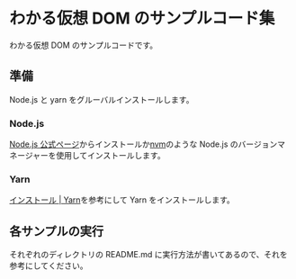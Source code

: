 # わかる仮想 DOM のサンプルコード集

わかる仮想 DOM のサンプルコードです。

## 準備

Node.js と yarn をグルーバルインストールします。

### Node.js

[Node\.js 公式ページ](https://nodejs.org/ja/)からインストールか[nvm](https://github.com/creationix/nvm)のような Node.js のバージョンマネージャーを使用してインストールします。

### Yarn

[インストール \| Yarn](https://yarnpkg.com/ja/docs/install)を参考にして Yarn をインストールします。

## 各サンプルの実行

それぞれのディレクトリの README.md に実行方法が書いてあるので、それを参考にしてください。
